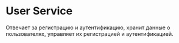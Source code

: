 # User Service
Отвечает за регистрацию и аутентификацию, хранит данные о пользователях, управляет их регистрацией и аутентификацией.